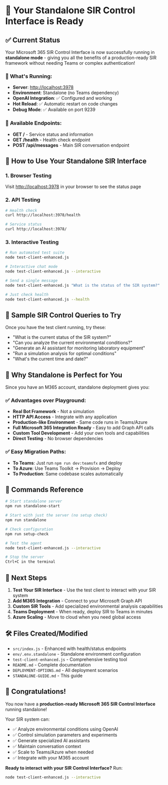 # 🎉 Your Standalone SIR Control Interface is Ready

## ✅ Current Status

Your Microsoft 365 SIR Control Interface is now successfully running in **standalone mode** - giving
you all the benefits of a production-ready SIR framework without needing Teams or complex
authentication!

### 🚀 **What's Running:**

- **Server**: <http://localhost:3978>
- **Environment**: Standalone (no Teams dependency)
- **OpenAI Integration**: ✅ Configured and working
- **Hot Reload**: ✅ Automatic restart on code changes
- **Debug Mode**: ✅ Available on port 9239

### 📍 **Available Endpoints:**

- **GET /** - Service status and information
- **GET /health** - Health check endpoint
- **POST /api/messages** - Main SIR conversation endpoint

## 🔧 **How to Use Your Standalone SIR Interface**

### 1. **Browser Testing**

Visit <http://localhost:3978> in your browser to see the status page

### 2. **API Testing**

```bash
# Health check
curl http://localhost:3978/health

# Service status
curl http://localhost:3978/
```

### 3. **Interactive Testing**

```bash
# Run automated test suite
node test-client-enhanced.js

# Interactive chat mode
node test-client-enhanced.js --interactive

# Send a single message
node test-client-enhanced.js "What is the status of the SIR system?"

# Just check health
node test-client-enhanced.js --health
```

## 🤖 **Sample SIR Control Queries to Try**

Once you have the test client running, try these:

- "What is the current status of the SIR system?"
- "Can you analyze the current environmental conditions?"
- "Generate an AI assistant for monitoring laboratory equipment"
- "Run a simulation analysis for optimal conditions"
- "What's the current time and date?"

## 🎯 **Why Standalone is Perfect for You**

Since you have an M365 account, standalone deployment gives you:

### **✅ Advantages over Playground:**

- **Real Bot Framework** - Not a simulation
- **HTTP API Access** - Integrate with any application
- **Production-like Environment** - Same code runs in Teams/Azure
- **Full Microsoft 365 Integration Ready** - Easy to add Graph API calls
- **Custom Tool Development** - Add your own tools and capabilities
- **Direct Testing** - No browser dependencies

### **✅ Easy Migration Paths:**

- **To Teams**: Just run `npm run dev:teamsfx` and deploy
- **To Azure**: Use Teams Toolkit → Provision → Deploy
- **To Production**: Same codebase scales automatically

## 🔧 **Commands Reference**

```bash
# Start standalone server
npm run standalone-start

# Start with just the server (no setup check)
npm run standalone

# Check configuration
npm run setup-check

# Test the agent
node test-client-enhanced.js --interactive

# Stop the server
Ctrl+C in the terminal
```

## 🚀 **Next Steps**

1. **Test Your SIR Interface** - Use the test client to interact with your SIR system
2. **Add M365 Integration** - Connect to your Microsoft Graph API
3. **Custom SIR Tools** - Add specialized environmental analysis capabilities
4. **Teams Deployment** - When ready, deploy SIR to Teams in minutes
5. **Azure Scaling** - Move to cloud when you need global access

## 🛠️ **Files Created/Modified**

- `src/index.js` - Enhanced with health/status endpoints
- `env/.env.standalone` - Standalone environment configuration
- `test-client-enhanced.js` - Comprehensive testing tool
- `README.md` - Complete documentation
- `DEPLOYMENT-OPTIONS.md` - All deployment scenarios
- `STANDALONE-GUIDE.md` - This guide

## 🎊 **Congratulations!**

You now have a **production-ready Microsoft 365 SIR Control Interface** running standalone!

Your SIR system can:

- ✅ Analyze environmental conditions using OpenAI
- ✅ Control simulation parameters and experiments
- ✅ Generate specialized AI assistants
- ✅ Maintain conversation context
- ✅ Scale to Teams/Azure when needed
- ✅ Integrate with your M365 account

**Ready to interact with your SIR Control Interface?** Run:

```bash
node test-client-enhanced.js --interactive
```
